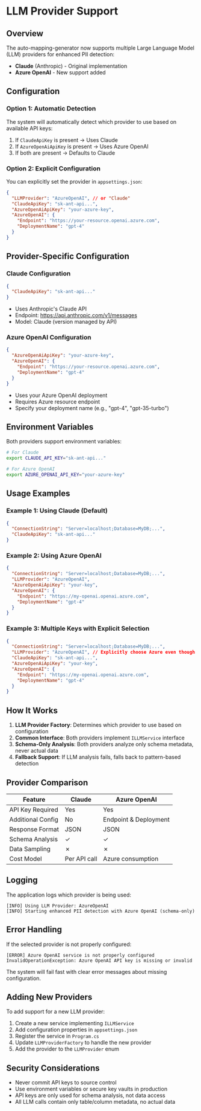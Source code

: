 # LLM Provider Support

## Overview
The auto-mapping-generator now supports multiple Large Language Model (LLM) providers for enhanced PII detection:
- **Claude** (Anthropic) - Original implementation
- **Azure OpenAI** - New support added

## Configuration

### Option 1: Automatic Detection
The system will automatically detect which provider to use based on available API keys:
1. If `ClaudeApiKey` is present → Uses Claude
2. If `AzureOpenAiApiKey` is present → Uses Azure OpenAI
3. If both are present → Defaults to Claude

### Option 2: Explicit Configuration
You can explicitly set the provider in `appsettings.json`:

```json
{
  "LLMProvider": "AzureOpenAI", // or "Claude"
  "ClaudeApiKey": "sk-ant-api...",
  "AzureOpenAiApiKey": "your-azure-key",
  "AzureOpenAI": {
    "Endpoint": "https://your-resource.openai.azure.com",
    "DeploymentName": "gpt-4"
  }
}
```

## Provider-Specific Configuration

### Claude Configuration
```json
{
  "ClaudeApiKey": "sk-ant-api..."
}
```
- Uses Anthropic's Claude API
- Endpoint: https://api.anthropic.com/v1/messages
- Model: Claude (version managed by API)

### Azure OpenAI Configuration
```json
{
  "AzureOpenAiApiKey": "your-azure-key",
  "AzureOpenAI": {
    "Endpoint": "https://your-resource.openai.azure.com",
    "DeploymentName": "gpt-4"
  }
}
```
- Uses your Azure OpenAI deployment
- Requires Azure resource endpoint
- Specify your deployment name (e.g., "gpt-4", "gpt-35-turbo")

## Environment Variables

Both providers support environment variables:

```bash
# For Claude
export CLAUDE_API_KEY="sk-ant-api..."

# For Azure OpenAI
export AZURE_OPENAI_API_KEY="your-azure-key"
```

## Usage Examples

### Example 1: Using Claude (Default)
```json
{
  "ConnectionString": "Server=localhost;Database=MyDB;...",
  "ClaudeApiKey": "sk-ant-api..."
}
```

### Example 2: Using Azure OpenAI
```json
{
  "ConnectionString": "Server=localhost;Database=MyDB;...",
  "LLMProvider": "AzureOpenAI",
  "AzureOpenAiApiKey": "your-key",
  "AzureOpenAI": {
    "Endpoint": "https://my-openai.openai.azure.com",
    "DeploymentName": "gpt-4"
  }
}
```

### Example 3: Multiple Keys with Explicit Selection
```json
{
  "ConnectionString": "Server=localhost;Database=MyDB;...",
  "LLMProvider": "AzureOpenAI", // Explicitly choose Azure even though Claude key exists
  "ClaudeApiKey": "sk-ant-api...",
  "AzureOpenAiApiKey": "your-key",
  "AzureOpenAI": {
    "Endpoint": "https://my-openai.openai.azure.com",
    "DeploymentName": "gpt-4"
  }
}
```

## How It Works

1. **LLM Provider Factory**: Determines which provider to use based on configuration
2. **Common Interface**: Both providers implement `ILLMService` interface
3. **Schema-Only Analysis**: Both providers analyze only schema metadata, never actual data
4. **Fallback Support**: If LLM analysis fails, falls back to pattern-based detection

## Provider Comparison

| Feature | Claude | Azure OpenAI |
|---------|--------|--------------|
| API Key Required | Yes | Yes |
| Additional Config | No | Endpoint & Deployment |
| Response Format | JSON | JSON |
| Schema Analysis | ✓ | ✓ |
| Data Sampling | ✗ | ✗ |
| Cost Model | Per API call | Azure consumption |

## Logging

The application logs which provider is being used:
```
[INFO] Using LLM Provider: AzureOpenAI
[INFO] Starting enhanced PII detection with Azure OpenAI (schema-only)
```

## Error Handling

If the selected provider is not properly configured:
```
[ERROR] Azure OpenAI service is not properly configured
InvalidOperationException: Azure OpenAI API key is missing or invalid
```

The system will fail fast with clear error messages about missing configuration.

## Adding New Providers

To add support for a new LLM provider:

1. Create a new service implementing `ILLMService`
2. Add configuration properties in `appsettings.json`
3. Register the service in `Program.cs`
4. Update `LLMProviderFactory` to handle the new provider
5. Add the provider to the `LLMProvider` enum

## Security Considerations

- Never commit API keys to source control
- Use environment variables or secure key vaults in production
- API keys are only used for schema analysis, not data access
- All LLM calls contain only table/column metadata, no actual data